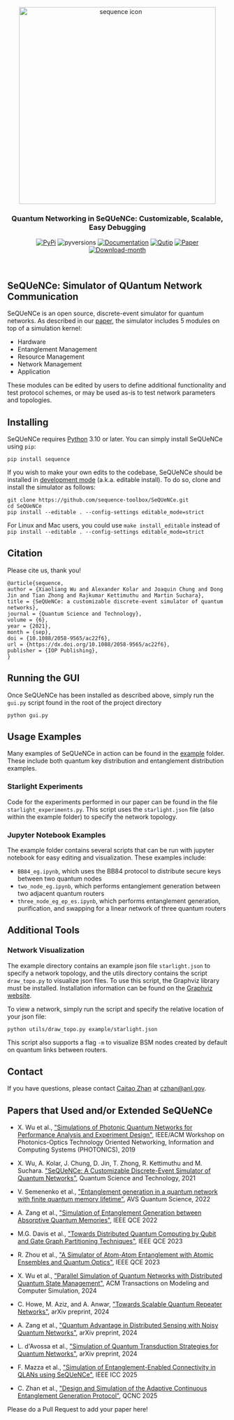 <p align="center">
  <picture>
   <source media="(prefers-color-scheme: dark)" srcset="https://raw.githubusercontent.com/sequence-toolbox/SeQUeNCe/master/docs/Sequence_Icon_Name_Dark.png">
   <img src="https://raw.githubusercontent.com/sequence-toolbox/SeQUeNCe/master/docs/Sequence_Icon_Name.svg" alt="sequence icon" width="450" class="center">
  </picture>
</p>

<h3><p align="center">Quantum Networking in SeQUeNCe: Customizable, Scalable, Easy Debugging</p></h3>



<div align="center">

[![PyPi](https://img.shields.io/pypi/v/sequence)](https://pypi.org/project/sequence/)
![pyversions](https://img.shields.io/pypi/pyversions/sequence)
[![Documentation](https://img.shields.io/readthedocs/sequence-rtd-tutorial)](https://sequence-rtd-tutorial.readthedocs.io/)
[![Qutip](https://img.shields.io/badge/integration%20-Qutip-blue)](https://qutip.org/)
[![Paper](https://img.shields.io/badge/10.1088%2F2058-9565%2Fac22f6?label=DOI)](https://iopscience.iop.org/article/10.1088/2058-9565/ac22f6)
[![Download-month](https://img.shields.io/pypi/dm/sequence)](https://pypistats.org/packages/sequence)

</div>



<br>

## SeQUeNCe: Simulator of QUantum Network Communication

SeQUeNCe is an open source, discrete-event simulator for quantum networks. As described in our [paper](http://arxiv.org/abs/2009.12000), the simulator includes 5 modules on top of a simulation kernel:
* Hardware
* Entanglement Management
* Resource Management
* Network Management
* Application

These modules can be edited by users to define additional functionality and test protocol schemes, or may be used as-is to test network parameters and topologies.

## Installing
SeQUeNCe requires [Python](https://www.python.org/downloads/) 3.10 or later. You can simply install SeQUeNCe using `pip`:
```
pip install sequence
```

If you wish to make your own edits to the codebase, SeQUeNCe should be installed in [development mode](https://setuptools.pypa.io/en/latest/userguide/development_mode.html) (a.k.a. editable install).
To do so, clone and install the simulator as follows:
```
git clone https://github.com/sequence-toolbox/SeQUeNCe.git
cd SeQUeNCe
pip install --editable . --config-settings editable_mode=strict
```

For Linux and Mac users, you could use `make install_editable` instead of `pip install --editable . --config-settings editable_mode=strict`


## Citation
Please cite us, thank you!
```
@article{sequence,
author = {Xiaoliang Wu and Alexander Kolar and Joaquin Chung and Dong Jin and Tian Zhong and Rajkumar Kettimuthu and Martin Suchara},
title = {SeQUeNCe: a customizable discrete-event simulator of quantum networks},
journal = {Quantum Science and Technology},
volume = {6},
year = {2021},
month = {sep},
doi = {10.1088/2058-9565/ac22f6},
url = {https://dx.doi.org/10.1088/2058-9565/ac22f6},
publisher = {IOP Publishing},
}
```

<!-- * X. Wu, A. Kolar, J. Chung, D. Jin, T. Zhong, R. Kettimuthu and M. Suchara. "SeQUeNCe: Simulator of QUantum Network Communication." GitHub repository, https://github.com/sequence-toolbox/SeQUeNCe, 2021. -->

## Running the GUI
Once SeQUeNCe has been installed as described above, simply run the `gui.py` script found in the root of the project directory
```
python gui.py
```

## Usage Examples
Many examples of SeQUeNCe in action can be found in the [example](/example) folder. These include both quantum key distribution and entanglement distribution examples.

### Starlight Experiments
Code for the experiments performed in our paper can be found in the file `starlight_experiments.py`. This script uses the `starlight.json` file (also within the example folder) to specify the network topology.

### Jupyter Notebook Examples
The example folder contains several scripts that can be run with jupyter notebook for easy editing and visualization. These examples include:
* `BB84_eg.ipynb`, which uses the BB84 protocol to distribute secure keys between two quantum nodes
* `two_node_eg.ipynb`, which performs entanglement generation between two adjacent quantum routers
* `three_node_eg_ep_es.ipynb`, which performs entanglement generation, purification, and swapping for a linear network of three quantum routers

## Additional Tools

### Network Visualization
The example directory contains an example json file `starlight.json` to specify a network topology, and the utils directory contains the script `draw_topo.py` to visualize json files. To use this script, the Graphviz library must be installed. Installation information can be found on the [Graphviz website](https://www.graphviz.org/download/).

To view a network, simply run the script and specify the relative location of your json file:
```
python utils/draw_topo.py example/starlight.json
```
This script also supports a flag `-m` to visualize BSM nodes created by default on quantum links between routers.

## Contact
If you have questions, please contact [Caitao Zhan](https://caitaozhan.github.io/) at [czhan@anl.gov](mailto:czhan@anl.gov).

## Papers that Used and/or Extended SeQUeNCe

* X. Wu et al., ["Simulations of Photonic Quantum Networks for Performance Analysis and Experiment Design"](https://ieeexplore.ieee.org/document/8950718), IEEE/ACM Workshop on Photonics-Optics Technology Oriented Networking, Information and Computing Systems (PHOTONICS), 2019

* X. Wu, A. Kolar, J. Chung, D. Jin, T. Zhong, R. Kettimuthu and M. Suchara. ["SeQUeNCe: A Customizable Discrete-Event Simulator of Quantum Networks"](https://iopscience.iop.org/article/10.1088/2058-9565/ac22f6), Quantum Science and Technology, 2021

* V. Semenenko et al., ["Entanglement generation in a quantum network with finite quantum memory lifetime"](https://pubs.aip.org/avs/aqs/article/4/1/012002/2835237/Entanglement-generation-in-a-quantum-network-with), AVS Quantum Science, 2022

* A. Zang et al., ["Simulation of Entanglement Generation between Absorptive Quantum Memories"](https://ieeexplore.ieee.org/abstract/document/9951205), IEEE QCE 2022

* M.G. Davis et al., ["Towards Distributed Quantum Computing by Qubit and Gate Graph Partitioning Techniques"](https://ieeexplore.ieee.org/abstract/document/10313645), IEEE QCE 2023

* R. Zhou et al., ["A Simulator of Atom-Atom Entanglement with Atomic Ensembles and Quantum Optics"](https://ieeexplore.ieee.org/abstract/document/10313610), IEEE QCE 2023

* X. Wu et al., ["Parallel Simulation of Quantum Networks with Distributed Quantum State Management"](https://dl.acm.org/doi/abs/10.1145/3634701), ACM Transactions on Modeling and Computer Simulation, 2024

* C. Howe, M. Aziz, and A. Anwar, ["Towards Scalable Quantum Repeater Networks"](https://arxiv.org/abs/2409.08416), arXiv preprint, 2024

* A. Zang et al., ["Quantum Advantage in Distributed Sensing with Noisy Quantum Networks"](https://arxiv.org/abs/2409.17089), arXiv preprint, 2024

* L. d'Avossa et al., ["Simulation of Quantum Transduction Strategies for Quantum Networks"](https://arxiv.org/abs/2411.11377), arXiv preprint, 2024

* F. Mazza et al., ["Simulation of Entanglement-Enabled Connectivity in QLANs using SeQUeNCe"](https://arxiv.org/abs/2411.11031), IEEE ICC 2025

* C. Zhan et al., ["Design and Simulation of the Adaptive Continuous Entanglement Generation Protocol"](https://arxiv.org/abs/2502.01964), QCNC 2025


Please do a Pull Request to add your paper here! 
